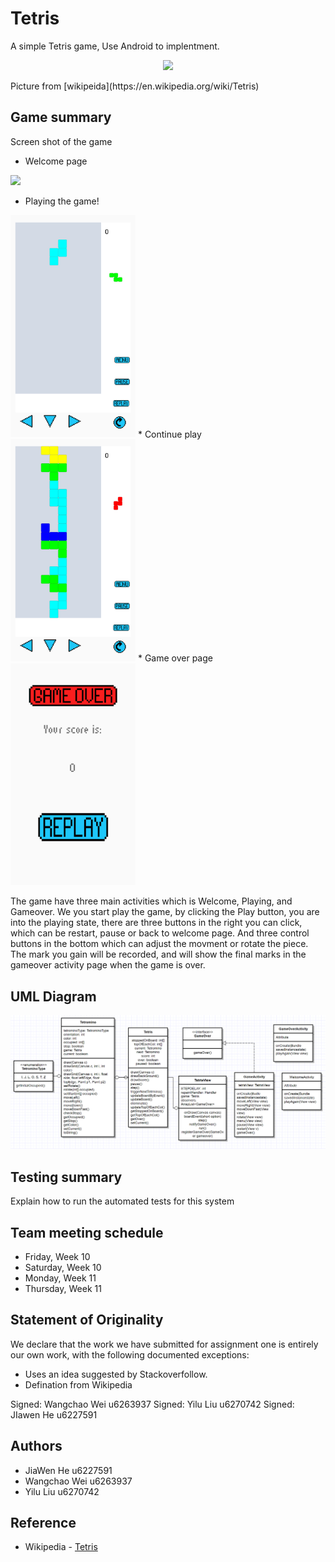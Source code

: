 # Tetris

A simple Tetris game, Use Android to implentment.

<p align="center">
  <img src="https://upload.wikimedia.org/wikipedia/en/8/8d/NES_Tetris_Box_Front.jpg" width="350"/>
</p>
Picture from [wikipeida](https://en.wikipedia.org/wiki/Tetris)

## Game summary
Screen shot of the game

* Welcome page
<img src="2.png" width="200">

* Playing the game!
<img src="3.png" width="200">
* Continue play
<img src="4.png" width="200">
* Game over page
<img src="5.png" width="200">

The game have three main activities which is Welcome, Playing, and Gameover. We you start play the game, by clicking the Play button, you are into the playing 
state, there are three buttons in the right you can click, which can be restart, pause or back to welcome page. And three control buttons in the bottom which can adjust
the movment or rotate the piece. The mark you gain will be recorded, and will show the final marks in the gameover activity page when the game is over.


## UML Diagram
![UML](UML.png)

## Testing summary

Explain how to run the automated tests for this system


## Team meeting schedule
* Friday, Week 10
* Saturday,  Week 10
* Monday, Week 11
* Thursday, Week 11


## Statement of Originality

We declare that the work we have submitted for assignment one is entirely our own work, with the following documented exceptions:

* Uses an idea suggested by Stackoverfollow.
* Defination from Wikipedia

Signed: Wangchao Wei u6263937
Signed: Yilu Liu u6270742
Signed: JIawen He u6227591


## Authors

*  JiaWen He u6227591
*  Wangchao Wei u6263937
*  Yilu Liu u6270742


## Reference

* Wikipedia - [Tetris](https://en.wikipedia.org/wiki/Tetris)

